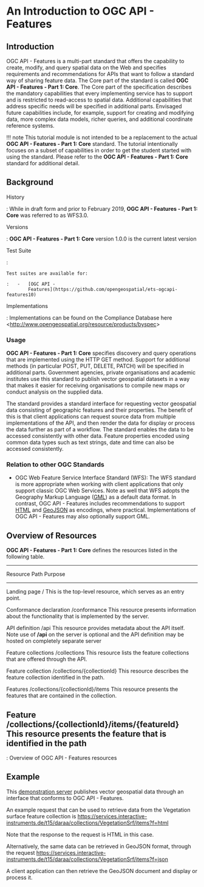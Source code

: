 # An Introduction to OGC API - Features

## Introduction

OGC API - Features is a multi-part standard that offers the capability
to create, modify, and query spatial data on the Web and specifies
requirements and recommendations for APIs that want to follow a standard
way of sharing feature data. The Core part of the standard is called
**OGC API - Features - Part 1: Core**. The Core part of the
specification describes the mandatory capabilities that every
implementing service has to support and is restricted to read-access to
spatial data. Additional capabilities that address specific needs will
be specified in additional parts. Envisaged future capabilities include,
for example, support for creating and modifying data, more complex data
models, richer queries, and additional coordinate reference systems.

!!! note
    This tutorial module is not intended to be a replacement to the actual
    **OGC API - Features - Part 1: Core** standard. The tutorial
    intentionally focuses on a subset of capabilities in order to get the
    student started with using the standard. Please refer to the **OGC API -
    Features - Part 1: Core** standard for additional detail.


## Background

History

:   While in draft form and prior to February 2019, **OGC API -
    Features - Part 1: Core** was referred to as WFS3.0.

Versions

:   **OGC API - Features - Part 1: Core** version 1.0.0 is the current
    latest version

Test Suite

:   

    Test suites are available for:

    :   -   [OGC API -
            Features](https://github.com/opengeospatial/ets-ogcapi-features10)

Implementations

:   Implementations can be found on the Compliance Database here
    \<<http://www.opengeospatial.org/resource/products/byspec>\>

### Usage

**OGC API - Features - Part 1: Core** specifies discovery and query
operations that are implemented using the HTTP GET method. Support for
additional methods (in particular POST, PUT, DELETE, PATCH) will be
specified in additional parts. Government agencies, private
organisations and academic institutes use this standard to publish
vector geospatial datasets in a way that makes it easier for receiving
organisations to compile new maps or conduct analysis on the supplied
data.

The standard provides a standard interface for requesting vector
geospatial data consisting of geographic features and their properties.
The benefit of this is that client applications can request source data
from multiple implementations of the API, and then render the data for
display or process the data further as part of a workflow. The standard
enables the data to be accessed consistently with other data. Feature
properties encoded using common data types such as text strings, date
and time can also be accessed consistently.

### Relation to other OGC Standards

-   OGC Web Feature Service Interface Standard (WFS): The WFS standard
    is more appropriate when working with client applications that only
    support classic OGC Web Services. Note as well that WFS adopts the
    Geography Markup Language ([GML](https://www.ogc.org/standards/gml))
    as a default data format. In contrast, OGC API - Features includes
    recommendations to support [HTML](https://html.spec.whatwg.org) and
    [GeoJSON](https://geojson.org) as encodings, where practical.
    Implementations of OGC API - Features may also optionally support
    GML.

## Overview of Resources

**OGC API - Features - Part 1: Core** defines the resources listed in
the following table.

  --------------------------------------------------------------------------------------------
  Resource                     Path                                            Purpose
  ---------------------------- ----------------------------------------------- ---------------
  Landing page                 /                                               This is the
                                                                               top-level
                                                                               resource, which
                                                                               serves as an
                                                                               entry point.

  Conformance declaration      /conformance                                    This resource
                                                                               presents
                                                                               information
                                                                               about the
                                                                               functionality
                                                                               that is
                                                                               implemented by
                                                                               the server.

  API definition               /api                                            This resource
                                                                               provides
                                                                               metadata about
                                                                               the API itself.
                                                                               Note use of
                                                                               **/api** on the
                                                                               server is
                                                                               optional and
                                                                               the API
                                                                               definition may
                                                                               be hosted on
                                                                               completely
                                                                               separate server

  Feature collections          /collections                                    This resource
                                                                               lists the
                                                                               feature
                                                                               collections
                                                                               that are
                                                                               offered through
                                                                               the API.

  Feature collection           /collections/{collectionId}                     This resource
                                                                               describes the
                                                                               feature
                                                                               collection
                                                                               identified in
                                                                               the path.

  Features                     /collections/{collectionId}/items               This resource
                                                                               presents the
                                                                               features that
                                                                               are contained
                                                                               in the
                                                                               collection.

  Feature                      /collections/{collectionId}/items/{featureId}   This resource
                                                                               presents the
                                                                               feature that is
                                                                               identified in
                                                                               the path
  --------------------------------------------------------------------------------------------

  : Overview of OGC API - Features resources

## Example

This [demonstration
server](https://services.interactive-instruments.de/t15/daraa/)
publishes vector geospatial data through an interface that conforms to
OGC API - Features.

An example request that can be used to retrieve data from the Vegetation
surface feature collection is
<https://services.interactive-instruments.de/t15/daraa/collections/VegetationSrf/items?f=html>

Note that the response to the request is HTML in this case.

Alternatively, the same data can be retrieved in GeoJSON format, through
the request
<https://services.interactive-instruments.de/t15/daraa/collections/VegetationSrf/items?f=json>

A client application can then retrieve the GeoJSON document and display
or process it.
